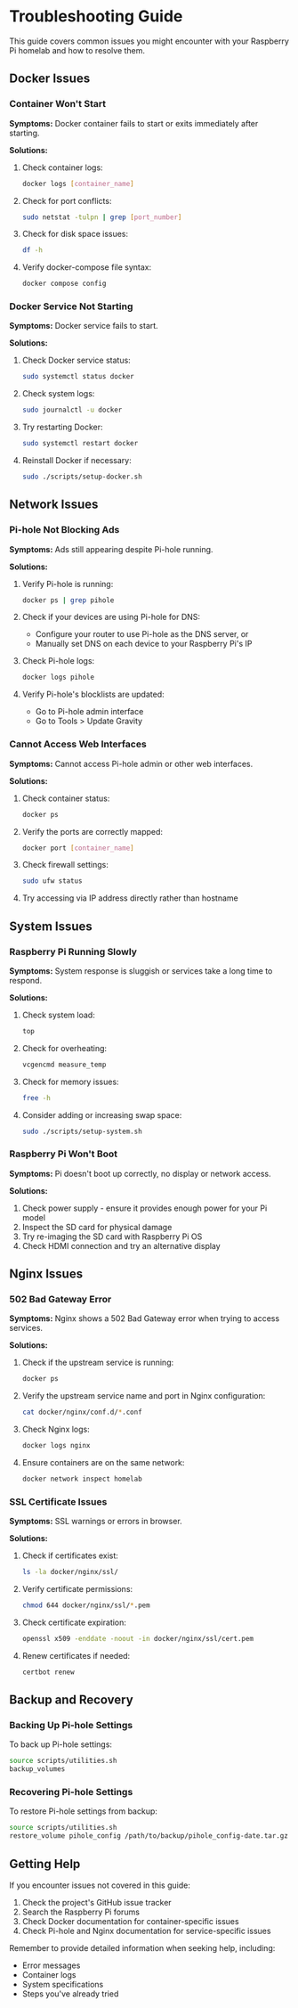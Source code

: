 # Troubleshooting Guide

This guide covers common issues you might encounter with your Raspberry Pi homelab and how to resolve them.

## Docker Issues

### Container Won't Start

**Symptoms:** Docker container fails to start or exits immediately after starting.

**Solutions:**

1. Check container logs:
   ```bash
   docker logs [container_name]
   ```

2. Check for port conflicts:
   ```bash
   sudo netstat -tulpn | grep [port_number]
   ```

3. Check for disk space issues:
   ```bash
   df -h
   ```

4. Verify docker-compose file syntax:
   ```bash
   docker compose config
   ```

### Docker Service Not Starting

**Symptoms:** Docker service fails to start.

**Solutions:**

1. Check Docker service status:
   ```bash
   sudo systemctl status docker
   ```

2. Check system logs:
   ```bash
   sudo journalctl -u docker
   ```

3. Try restarting Docker:
   ```bash
   sudo systemctl restart docker
   ```

4. Reinstall Docker if necessary:
   ```bash
   sudo ./scripts/setup-docker.sh
   ```

## Network Issues

### Pi-hole Not Blocking Ads

**Symptoms:** Ads still appearing despite Pi-hole running.

**Solutions:**

1. Verify Pi-hole is running:
   ```bash
   docker ps | grep pihole
   ```

2. Check if your devices are using Pi-hole for DNS:
   - Configure your router to use Pi-hole as the DNS server, or
   - Manually set DNS on each device to your Raspberry Pi's IP

3. Check Pi-hole logs:
   ```bash
   docker logs pihole
   ```

4. Verify Pi-hole's blocklists are updated:
   - Go to Pi-hole admin interface
   - Go to Tools > Update Gravity

### Cannot Access Web Interfaces

**Symptoms:** Cannot access Pi-hole admin or other web interfaces.

**Solutions:**

1. Check container status:
   ```bash
   docker ps
   ```

2. Verify the ports are correctly mapped:
   ```bash
   docker port [container_name]
   ```

3. Check firewall settings:
   ```bash
   sudo ufw status
   ```

4. Try accessing via IP address directly rather than hostname

## System Issues

### Raspberry Pi Running Slowly

**Symptoms:** System response is sluggish or services take a long time to respond.

**Solutions:**

1. Check system load:
   ```bash
   top
   ```

2. Check for overheating:
   ```bash
   vcgencmd measure_temp
   ```

3. Check for memory issues:
   ```bash
   free -h
   ```

4. Consider adding or increasing swap space:
   ```bash
   sudo ./scripts/setup-system.sh
   ```

### Raspberry Pi Won't Boot

**Symptoms:** Pi doesn't boot up correctly, no display or network access.

**Solutions:**

1. Check power supply - ensure it provides enough power for your Pi model
2. Inspect the SD card for physical damage
3. Try re-imaging the SD card with Raspberry Pi OS
4. Check HDMI connection and try an alternative display

## Nginx Issues

### 502 Bad Gateway Error

**Symptoms:** Nginx shows a 502 Bad Gateway error when trying to access services.

**Solutions:**

1. Check if the upstream service is running:
   ```bash
   docker ps
   ```

2. Verify the upstream service name and port in Nginx configuration:
   ```bash
   cat docker/nginx/conf.d/*.conf
   ```

3. Check Nginx logs:
   ```bash
   docker logs nginx
   ```

4. Ensure containers are on the same network:
   ```bash
   docker network inspect homelab
   ```

### SSL Certificate Issues

**Symptoms:** SSL warnings or errors in browser.

**Solutions:**

1. Check if certificates exist:
   ```bash
   ls -la docker/nginx/ssl/
   ```

2. Verify certificate permissions:
   ```bash
   chmod 644 docker/nginx/ssl/*.pem
   ```

3. Check certificate expiration:
   ```bash
   openssl x509 -enddate -noout -in docker/nginx/ssl/cert.pem
   ```

4. Renew certificates if needed:
   ```bash
   certbot renew
   ```

## Backup and Recovery

### Backing Up Pi-hole Settings

To back up Pi-hole settings:

```bash
source scripts/utilities.sh
backup_volumes
```

### Recovering Pi-hole Settings

To restore Pi-hole settings from backup:

```bash
source scripts/utilities.sh
restore_volume pihole_config /path/to/backup/pihole_config-date.tar.gz
```

## Getting Help

If you encounter issues not covered in this guide:

1. Check the project's GitHub issue tracker
2. Search the Raspberry Pi forums
3. Check Docker documentation for container-specific issues
4. Check Pi-hole and Nginx documentation for service-specific issues

Remember to provide detailed information when seeking help, including:
- Error messages
- Container logs
- System specifications
- Steps you've already tried
